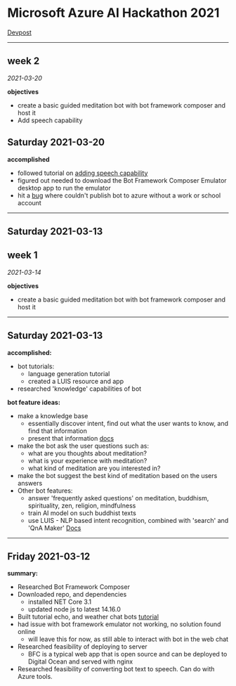 # Microsoft Azure AI Hackathon 2021

[Devpost](https://azureai.devpost.com/)


* * *


## week 2 

*2021-03-20*

__objectives__

- create a basic guided meditation bot with bot framework composer and host it
- Add speech capability

## Saturday 2021-03-20

**accomplished**

- followed tutorial on [adding speech capability](https://jamiemaguire.net/index.php/2020/09/05/adding-speech-capability-to-your-chatbot-using-bot-framework-and-azure-speech-services/)
- figured out needed to download the Bot Framework Composer Emulator desktop app to run the emulator
- hit a [bug](https://github.com/microsoft/BotFramework-Composer/issues/5393) where couldn't publish bot to azure without a work or school account

* * *

## Saturday 2021-03-13
## week 1 

*2021-03-14*

__objectives__

- create a basic guided meditation bot with bot framework composer and host it

* * *

## Saturday 2021-03-13

**accomplished:**

- bot tutorials:
    - language generation tutorial
    - created a LUIS resource and app
- researched 'knowledge' capabilities of bot


**bot feature ideas:**

- make a knowledge base
    - essentially discover intent, find out what the user wants to know, and find that information
    - present that information [docs](https://docs.microsoft.com/en-us/azure/bot-service/bot-service-design-pattern-knowledge-base?view=azure-bot-service-4.0)
- make the bot ask the user questions such as:
    - what are you thoughts about meditation?
    - what is your experience with meditation?
    - what kind of meditation are you interested in?
- make the bot suggest the best kind of meditation based on the users answers
- Other bot features:
    - answer 'frequently asked questions' on meditation, buddhism, spirituality, zen, religion, mindfulness
    - train AI model on such buddhist texts
    - use LUIS - NLP based intent recognition, combined with 'search' and 'QnA Maker' [Docs](https://docs.microsoft.com/en-us/azure/bot-service/bot-service-design-pattern-knowledge-base?view=azure-bot-service-4.0#luis-and-qna-maker)



* * *

## Friday 2021-03-12

**summary:**

- Researched Bot Framework Composer
- Downloaded repo, and dependencies
    - installed NET Core 3.1
    - updated node js to latest 14.16.0
- Built tutorial echo, and weather chat bots [tutorial](https://docs.microsoft.com/en-us/composer/tutorial/tutorial-get-weather)
- had issue with bot framework emulator not working, no solution found online
    - will leave this for now, as still able to interact with bot in the web chat
- Researched feasibility of deploying to server
    - BFC is a typical web app that is open source and can be deployed to Digital Ocean and served with nginx
- Researched feasibility of converting bot text to speech. Can do with Azure tools.

